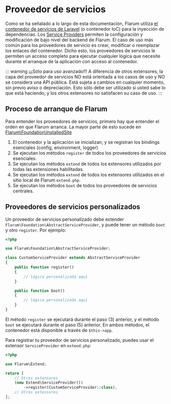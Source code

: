 # Proveedor de servicios

Como se ha señalado a lo largo de esta documentación, Flarum utiliza [el contenedor de servicios de Laravel](https://laravel.com/docs/6.x/container) (o contenedor IoC) para la inyección de dependencias.
Los [Service Providers](https://laravel.com/docs/6.x/providers) permiten la configuración y modificación de bajo nivel del backend de Flarum.
El caso de uso más común para los proveedores de servicio es crear, modificar o reemplazar los enlaces del contenedor.
Dicho esto, los proveedores de servicios le permiten un acceso completo para ejecutar cualquier lógica que necesite durante el arranque de la aplicación con acceso al contenedor.

::: warning ¡¡¡Sólo para uso avanzado!!!
A diferencia de otros extensores, la capa del proveedor de servicios NO está orientada a los casos de uso y NO se considera una API pública. Está sujeta a cambios en cualquier momento, sin previo aviso o depreciación. Esto sólo debe ser utilizado si usted sabe lo que está haciendo, y los otros extensores no satisfacen su caso de uso.
:::

## Proceso de arranque de Flarum

Para entender los proveedores de servicios, primero hay que entender el orden en que Flarum arranca. La mayor parte de esto sucede en [Flarum\Foundation\InstalledSite](https://github.com/flarum/core/blob/master/src/Foundation/InstalledSite.php)

1. El contenedor y la aplicación se inicializan, y se registran los bindings esenciales (config, environment, logger)
2. Se ejecutan los métodos `register` de todos los proveedores de servicios esenciales.
3. Se ejecutan los métodos `extend` de todos los extensores utilizados por todas las extensiones habilitadas.
4. Se ejecutan los métodos `extend` de todos los extensores utilizados en el sitio local de Flarum `extend.php`.
5. Se ejecutan los métodos `boot` de todos los proveedores de servicios centrales.

## Proveedores de servicios personalizados

Un proveedor de servicios personalizado debe extender `Flarum\Foundation\AbstractServiceProvider`, y puede tener un método `boot` y otro `register`. Por ejemplo:

```php
<?php

use Flarum\Foundation\AbstractServiceProvider;

class CustomServiceProvider extends AbstractServiceProvider
{
    public function register()
    {
        // lógica personalizada aquí
    }

    public function boot()
    {
        // lógica personalizada aquí
    }
}
```

El método `register` se ejecutará durante el paso (3) anterior, y el método `boot` se ejecutará durante el paso (5) anterior. En ambos métodos, el contenedor está disponible a través de `$this->app`.

Para registrar tu proveedor de servicios personalizado, puedes usar el extensor `ServiceProvider` en `extend.php`:

```php
<?php

use Flarum\Extend;

return [
    // Otros extensores
    (new Extend\ServiceProvider())
        ->register(CustomServiceProvider::class),
    // Otros extensores
];
```
